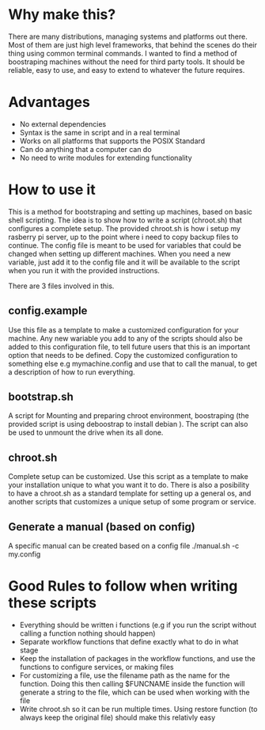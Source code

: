 # Why make this?

There are many distributions, managing systems and platforms out there. Most of them are just high level frameworks, that behind the scenes do their thing using common terminal commands. I wanted to find a method of boostraping machines without the need for third party tools. It should be reliable, easy to use, and easy to extend to whatever the future requires.

# Advantages

* No external dependencies
* Syntax is the same in script and in a real terminal
* Works on all platforms that supports the POSIX Standard
* Can do anything that a computer can do
* No need to write modules for extending functionality

# How to use it
This is a method for bootstraping and setting up machines, based on basic shell scripting. The idea is to show how to write a script (chroot.sh) that configures a complete setup. The provided chroot.sh is how i setup my rasberry pi server, up to the point where i need to copy backup files to continue. The config file is meant to be used for variables that could be changed when setting up different machines. When you need a new variable, just add it to the config file and it will be available to the script when you run it with the provided instructions.

There are 3 files involved in this.

## config.example
Use this file as a template to make a customized configuration for your machine. Any new wariable you add to any of the scripts should also be added to this configuration file, to tell future users that this is an important option that needs to be defined. Copy the customized configuration to something else e.g mymachine.config and use that to call the manual, to get a description of how to run everything.

## bootstrap.sh
A script for Mounting and preparing chroot environment, boostraping (the provided script is using deboostrap to install debian ). The script can also be used to unmount the drive when its all done.

## chroot.sh
Complete setup can be customized. Use this script as a template to make your installation unique to what you want it to do. There is also a posibility to have a chroot.sh as a standard template for setting up a general os, and another scripts that customizes a unique setup of some program or service.

## Generate a manual (based on config)
A specific manual can be created based on a config file
./manual.sh -c my.config

# Good Rules to follow when writing these scripts

* Everything should be written i functions (e.g if you run the script without calling a function nothing should happen)
* Separate workflow functions that define exactly what to do in what stage
* Keep the installation of packages in the workflow functions, and use the functions to configure services, or making files
* For customizing a file, use the filename path as the name for the function. Doing this then calling $FUNCNAME inside the function will generate a string to the file, which can be used when working with the file 
* Write chroot.sh so it can be run multiple times. Using restore function (to always keep the original file) should make this relativly easy


